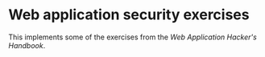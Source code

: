 # Web application security exercises

This implements some of the exercises from the *Web Application Hacker's Handbook*.
